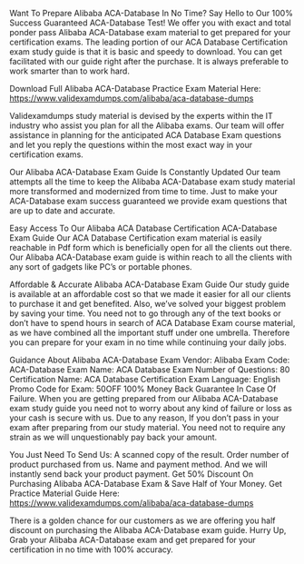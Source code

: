 Want To Prepare Alibaba ACA-Database In No Time? Say Hello to Our 100% Success Guaranteed ACA-Database Test!
We offer you with exact and total ponder pass Alibaba ACA-Database exam material to get prepared for your certification exams. The leading portion of our ACA Database Certification exam study guide is that it is basic and speedy to download. You can get facilitated with our guide right after the purchase. It is always preferable to work smarter than to work hard.

Download Full Alibaba ACA-Database Practice Exam Material Here: https://www.validexamdumps.com/alibaba/aca-database-dumps


Validexamdumps study material is devised by the experts within the IT industry who assist you plan for all the Alibaba exams. Our team will offer assistance in planning for the anticipated ACA Database Exam questions and let you reply the questions within the most exact way in your certification exams.

Our Alibaba ACA-Database Exam Guide Is Constantly Updated
Our team attempts all the time to keep the Alibaba ACA-Database exam study material more transformed and modernized from time to time. Just to make your ACA-Database exam success guaranteed we provide exam questions that are up to date and accurate.

Easy Access To Our Alibaba ACA Database Certification ACA-Database Exam Guide
Our ACA Database Certification exam material is easily reachable in Pdf form which is beneficially open for all the clients out there. Our Alibaba ACA-Database exam guide is within reach to all the clients with any sort of gadgets like PC’s or portable phones.

Affordable & Accurate Alibaba ACA-Database Exam Guide
Our study guide is available at an affordable cost so that we made it easier for all our clients to purchase it and get benefited. Also, we’ve solved your biggest problem by saving your time. You need not to go through any of the text books or don’t have to spend hours in search of ACA Database Exam course material, as we have combined all the important stuff under one umbrella. Therefore you can prepare for your exam in no time while continuing your daily jobs.

Guidance About Alibaba ACA-Database Exam
Vendor: Alibaba
Exam Code: ACA-Database
Exam Name: ACA Database Exam
Number of Questions: 80
Certification Name: ACA Database Certification
Exam Language: English
Promo Code for Exam: 50OFF
100% Money Back Guarantee In Case Of Failure.
When you are getting prepared from our Alibaba ACA-Database exam study guide you need not to worry about any kind of failure or loss as your cash is secure with us. Due to any reason, If you don’t pass in your exam after preparing from our study material. You need not to require any strain as we will unquestionably pay back your amount.

You Just Need To Send Us:
A scanned copy of the result.
Order number of product purchased from us.
Name and payment method.
And we will instantly send back your product payment.
Get 50% Discount On Purchasing Alibaba ACA-Database Exam & Save Half of Your Money.
Get Practice Material Guide Here: https://www.validexamdumps.com/alibaba/aca-database-dumps

There is a golden chance for our customers as we are offering you half discount on purchasing the Alibaba ACA-Database exam guide. Hurry Up, Grab your Alibaba ACA-Database exam and get prepared for your certification in no time with 100% accuracy.

